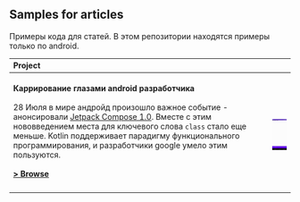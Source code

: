 Samples for articles
---

Примеры кода для статей. В этом репозитории находятся примеры только по android.

| Project | |
|:-----|---------|
|  <br><b>Каррирование глазами android разработчика</b> <br><br> 28 Июля в мире андройд произошло важное событие - анонсировали [Jetpack Compose 1.0](https://android-developers.googleblog.com/2021/07/jetpack-compose-announcement.html). Вместе с этим нововведением места для ключевого слова `class` стало еще меньше. Kotlin поддерживает парадигму функционального программирования, и разработчики google умело этим пользуются. <br><br> **<a href="https://github.com/keygenqt/articles/blob/currying/docs/article.md">> Browse</a>**<br><br> |_______________<br><img src="data/vokoscreen-2021-09-25_12-40-54.gif" width="160" alt="Jetnews sample demo"><br>_______________| 
| | |